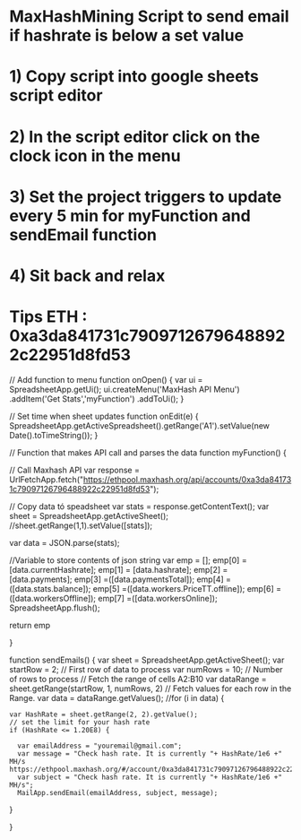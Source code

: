 # MaxHashMining Script to send email if hashrate is below a set value
# 1) Copy script into google sheets script editor 
# 2) In the script editor click on the clock icon in the menu
# 3) Set the project triggers to update every 5 min for myFunction and sendEmail function
# 4) Sit back and relax 
# Tips ETH : 0xa3da841731c79097126796488922c22951d8fd53

// Add function to menu
function onOpen() {
  var ui = SpreadsheetApp.getUi();
  ui.createMenu('MaxHash API Menu')
      .addItem('Get Stats','myFunction')
      .addToUi();
}

// Set time when sheet updates
function onEdit(e) {
    SpreadsheetApp.getActiveSpreadsheet().getRange('A1').setValue(new Date().toTimeString());
  }

// Function that makes API call and parses the data
function myFunction() {

  // Call Maxhash API
  var response = UrlFetchApp.fetch("https://ethpool.maxhash.org/api/accounts/0xa3da841731c79097126796488922c22951d8fd53");
   
  // Copy data tó speadsheet
  var stats = response.getContentText();
  var sheet = SpreadsheetApp.getActiveSheet();
  //sheet.getRange(1,1).setValue([stats]);

  var data = JSON.parse(stats);
  
  //Variable to store contents of json string
  var emp = [];
  emp[0] = [data.currentHashrate];
  emp[1] = [data.hashrate];
  emp[2] = [data.payments];
  emp[3] =([data.paymentsTotal]);
  emp[4] =([data.stats.balance]);
  emp[5] =([data.workers.PriceTT.offline]);
  emp[6] =([data.workersOffline]);
  emp[7] =([data.workersOnline]);
  SpreadsheetApp.flush(); 
  
  return emp

 }
  


function sendEmails() {
  var sheet = SpreadsheetApp.getActiveSheet();
  var startRow = 2;  // First row of data to process
  var numRows = 10;   // Number of rows to process
  // Fetch the range of cells A2:B10
  var dataRange = sheet.getRange(startRow, 1, numRows, 2)
  // Fetch values for each row in the Range.
  var data = dataRange.getValues();
  //for (i in data) {
    
    var HashRate = sheet.getRange(2, 2).getValue();
    // set the limit for your hash rate
    if (HashRate <= 1.20E8) {
  
      var emailAddress = "youremail@gmail.com";  
      var message = "Check hash rate. It is currently "+ HashRate/1e6 +" MH/s https://ethpool.maxhash.org/#/account/0xa3da841731c79097126796488922c22951d8fd53";
      var subject = "Check hash rate. It is currently "+ HashRate/1e6 +" MH/s";
      MailApp.sendEmail(emailAddress, subject, message);
     
   }
  
}

